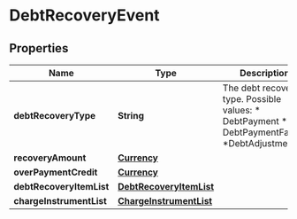# DebtRecoveryEvent

## Properties
Name | Type | Description | Notes
------------ | ------------- | ------------- | -------------
**debtRecoveryType** | **String** | The debt recovery type.  Possible values:  * DebtPayment  * DebtPaymentFailure  *DebtAdjustment |  [optional]
**recoveryAmount** | [**Currency**](Currency.md) |  |  [optional]
**overPaymentCredit** | [**Currency**](Currency.md) |  |  [optional]
**debtRecoveryItemList** | [**DebtRecoveryItemList**](DebtRecoveryItemList.md) |  |  [optional]
**chargeInstrumentList** | [**ChargeInstrumentList**](ChargeInstrumentList.md) |  |  [optional]
